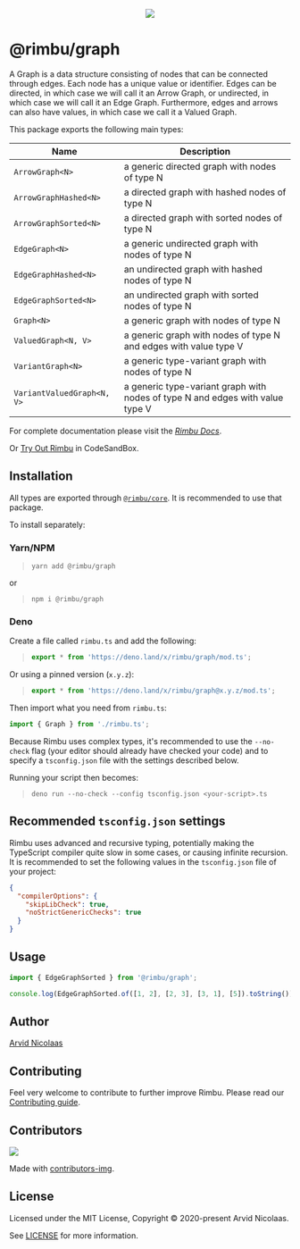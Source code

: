 <p align="center">
    <img src="https://github.com/rimbu-org/rimbu/raw/main/assets/rimbu_logo.svg" />
</p>

# @rimbu/graph

A Graph is a data structure consisting of nodes that can be connected through edges. Each node has a unique value or identifier. Edges can be directed, in which case we will call it an Arrow Graph, or undirected, in which case we will call it an Edge Graph. Furthermore, edges and arrows can also have values, in which case we call it a Valued Graph.

This package exports the following main types:

| Name                       | Description                                                                   |
| -------------------------- | ----------------------------------------------------------------------------- |
| `ArrowGraph<N>`            | a generic directed graph with nodes of type N                                 |
| `ArrowGraphHashed<N>`      | a directed graph with hashed nodes of type N                                  |
| `ArrowGraphSorted<N>`      | a directed graph with sorted nodes of type N                                  |
| `EdgeGraph<N>`             | a generic undirected graph with nodes of type N                               |
| `EdgeGraphHashed<N>`       | an undirected graph with hashed nodes of type N                               |
| `EdgeGraphSorted<N>`       | an undirected graph with sorted nodes of type N                               |
| `Graph<N>`                 | a generic graph with nodes of type N                                          |
| `ValuedGraph<N, V>`        | a generic graph with nodes of type N and edges with value type V              |
| `VariantGraph<N>`          | a generic type-variant graph with nodes of type N                             |
| `VariantValuedGraph<N, V>` | a generic type-variant graph with nodes of type N and edges with value type V |

For complete documentation please visit the _[Rimbu Docs](http://rimbu.org)_.

Or [Try Out Rimbu](https://codesandbox.io/s/github/vitoke/rimbu-sandbox/tree/main?previewwindow=console&view=split&editorsize=65&moduleview=1&module=/src/index.ts) in CodeSandBox.

## Installation

All types are exported through [`@rimbu/core`](../core). It is recommended to use that package.

To install separately:

### Yarn/NPM

> `yarn add @rimbu/graph`

or

> `npm i @rimbu/graph`

### Deno

Create a file called `rimbu.ts` and add the following:

> ```ts
> export * from 'https://deno.land/x/rimbu/graph/mod.ts';
> ```

Or using a pinned version (`x.y.z`):

> ```ts
> export * from 'https://deno.land/x/rimbu/graph@x.y.z/mod.ts';
> ```

Then import what you need from `rimbu.ts`:

```ts
import { Graph } from './rimbu.ts';
```

Because Rimbu uses complex types, it's recommended to use the `--no-check` flag (your editor should already have checked your code) and to specify a `tsconfig.json` file with the settings described below.

Running your script then becomes:

> `deno run --no-check --config tsconfig.json <your-script>.ts`

## Recommended `tsconfig.json` settings

Rimbu uses advanced and recursive typing, potentially making the TypeScript compiler quite slow in some cases, or causing infinite recursion. It is recommended to set the following values in the `tsconfig.json` file of your project:

```json
{
  "compilerOptions": {
    "skipLibCheck": true,
    "noStrictGenericChecks": true
  }
}
```

## Usage

```ts
import { EdgeGraphSorted } from '@rimbu/graph';

console.log(EdgeGraphSorted.of([1, 2], [2, 3], [3, 1], [5]).toString());
```

## Author

[Arvid Nicolaas](https://github.com/vitoke)

## Contributing

Feel very welcome to contribute to further improve Rimbu. Please read our [Contributing guide](../../CONTRIBUTING.md).

## Contributors

<img src = "https://contrib.rocks/image?repo=vitoke/iternal"/>

Made with [contributors-img](https://contrib.rocks).

## License

Licensed under the MIT License, Copyright © 2020-present Arvid Nicolaas.

See [LICENSE](./LICENSE) for more information.
